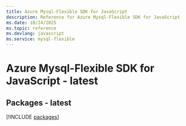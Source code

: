 ```yaml
---
title: Azure Mysql-Flexible SDK for JavaScript
description: Reference for Azure Mysql-Flexible SDK for JavaScript
ms.date: 10/24/2025
ms.topic: reference
ms.devlang: javascript
ms.service: mysql-flexible
---
```

# Azure Mysql-Flexible SDK for JavaScript - latest
## Packages - latest
[!INCLUDE [packages](mysql-flexible-index.md)]